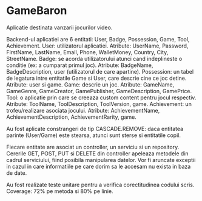 # GameBaron
Aplicatie destinata vanzarii jocurilor video.

Backend-ul aplicatiei are 6 entitati: User, Badge, Possession, Game, Tool, Achievement.
User: utilizatorul aplicatiei. Atribute: UserName, Password, FirstName, LastName, Email, Phone, WalletMoney, Country, City, StreetName.
Badge: se acorda utilizatorului atunci cand indeplineste o conditie (ex: a cumparat primul joc). Atribute: BadgeName, BadgeDescription, user (utilizatorul de care apartine).
Possession: un tabel de legatura intre entitatile Game si User, care descrie cine ce joc detine. Atribute: user si game.
Game: descrie un joc. Atribute: GameName, GameGenre, GameCreator, GamePublisher, GameDescription, GamePrice.
Tool: o aplicatie prin care se creeaza custom content pentru jocul respectiv. Atribute: ToolName, ToolDescription, ToolVersion, game.
Achievement: un trofeu/realizare asociata jocului. Atribute: AchievementName, AchievementDescription, AchievementRarity, game.

Au fost aplicate constrangeri de tip CASCADE.REMOVE: daca entitatea parinte (User/Game) este stearsa, atunci sunt sterse si entitatile copil.

Fiecare entitate are asociat un controller, un serviciu si un repository. Cererile GET, POST, PUT si DELETE din controller apeleaza metodele din cadrul serviciului, fiind posibila manipularea datelor. Vor fi aruncate exceptii in cazul in care informatiile pe care dorim sa le accesam nu exista in baza de date.

Au fost realizate teste unitare pentru a verifica corectitudinea codului scris. Coverage: 72% pe metoda si 80% pe linie.
